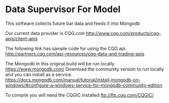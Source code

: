 # Data Supervisor For Model
This software collects future bar data and feeds it into Mongodb

Our current data provider is CQG.com
http://www.cqg.com/products/cqg-apis/client-apis

The following link has sample code for using the CQG api.
http://partners.cqg.com/api-resources/cqg-data-and-trading-apis

The Mongodb in this original build will be run locally.
https://www.mongodb.com/
Download the community version to run locally and you can install as a service.
https://docs.mongodb.com/manual/tutorial/install-mongodb-on-windows/#configure-a-windows-service-for-mongodb-community-edition

To compile you will need the CQGIC installed
ftp://ftp.cqg.com/CQGIC/
